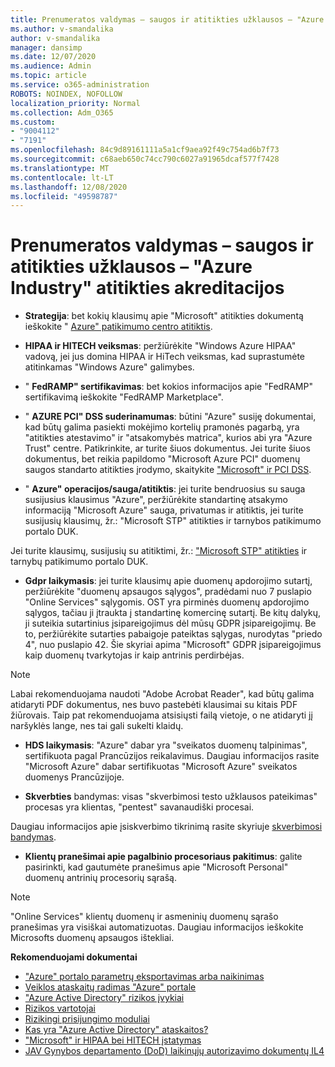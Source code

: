 ```yaml
---
title: Prenumeratos valdymas – saugos ir atitikties užklausos – "Azure Industry" atitikties akreditacijos
ms.author: v-smandalika
author: v-smandalika
manager: dansimp
ms.date: 12/07/2020
ms.audience: Admin
ms.topic: article
ms.service: o365-administration
ROBOTS: NOINDEX, NOFOLLOW
localization_priority: Normal
ms.collection: Adm_O365
ms.custom:
- "9004112"
- "7191"
ms.openlocfilehash: 84c9d89161111a5a1cf9aea92f49c754ad6b7f73
ms.sourcegitcommit: c68aeb650c74cc790c6027a91965dcaf577f7428
ms.translationtype: MT
ms.contentlocale: lt-LT
ms.lasthandoff: 12/08/2020
ms.locfileid: "49598787"
---
```

# <a name="subscription-management---security-and-compliance-requests---azure-industry-compliance-accreditation"></a>Prenumeratos valdymas – saugos ir atitikties užklausos – "Azure Industry" atitikties akreditacijos

- **Strategija**: bet kokių klausimų apie "Microsoft" atitikties dokumentą ieškokite " [Azure" patikimumo centro atitiktis](https://docs.microsoft.com/compliance/regulatory/offering-SOC).

- **HIPAA ir HITECH veiksmas**: peržiūrėkite "Windows Azure HIPAA" vadovą, jei jus domina HIPAA ir HiTech veiksmas, kad suprastumėte atitinkamas "Windows Azure" galimybes.

- " **FedRAMP" sertifikavimas**: bet kokios informacijos apie "FedRAMP" sertifikavimą ieškokite "FedRAMP Marketplace".

- " **AZURE PCI" DSS suderinamumas**: būtini "Azure" susiję dokumentai, kad būtų galima pasiekti mokėjimo kortelių pramonės pagarbą, yra "atitikties atestavimo" ir "atsakomybės matrica", kurios abi yra "Azure Trust" centre. Patikrinkite, ar turite šiuos dokumentus. Jei turite šiuos dokumentus, bet reikia papildomo "Microsoft Azure PCI" duomenų saugos standarto atitikties įrodymo, skaitykite ["Microsoft" ir PCI DSS](https://docs.microsoft.com/compliance/regulatory/offering-PCI-DSS).

- " **Azure" operacijos/sauga/atitiktis**: jei turite bendruosius su sauga susijusius klausimus "Azure", peržiūrėkite standartinę atsakymo informaciją "Microsoft Azure" sauga, privatumas ir atitiktis, jei turite susijusių klausimų, žr.: "Microsoft STP" atitikties ir tarnybos patikimumo portalo DUK.

Jei turite klausimų, susijusių su atitiktimi, žr.: ["Microsoft STP" atitikties](https://www.microsoft.com/trust-center/compliance/compliance-overview) ir tarnybų patikimumo portalo DUK.

- **Gdpr laikymasis**: jei turite klausimų apie duomenų apdorojimo sutartį, peržiūrėkite "duomenų apsaugos sąlygos", pradėdami nuo 7 puslapio "Online Services" sąlygomis. OST yra pirminės duomenų apdorojimo sąlygos, tačiau ji įtraukta į standartinę komercinę sutartį. Be kitų dalykų, ji suteikia sutartinius įsipareigojimus dėl mūsų GDPR įsipareigojimų. Be to, peržiūrėkite sutarties pabaigoje pateiktas sąlygas, nurodytas "priedo 4", nuo puslapio 42. Šie skyriai apima "Microsoft" GDPR įsipareigojimus kaip duomenų tvarkytojas ir kaip antrinis perdirbėjas.

> [!NOTE]
> Labai rekomenduojama naudoti "Adobe Acrobat Reader", kad būtų galima atidaryti PDF dokumentus, nes buvo pastebėti klausimai su kitais PDF žiūrovais. Taip pat rekomenduojama atsisiųsti failą vietoje, o ne atidaryti jį naršyklės lange, nes tai gali sukelti klaidų.

- **HDS laikymasis**: "Azure" dabar yra "sveikatos duomenų talpinimas", sertifikuota pagal Prancūzijos reikalavimus. Daugiau informacijos rasite "Microsoft Azure" dabar sertifikuotas "Microsoft Azure" sveikatos duomenys Prancūzijoje.

- **Skverbties** bandymas: visas "skverbimosi testo užklausos pateikimas" procesas yra klientas, "pentest" savanaudiški procesai.

Daugiau informacijos apie įsiskverbimo tikrinimą rasite skyriuje [skverbimosi bandymas](https://docs.microsoft.com/azure/security/fundamentals/pen-testing).

- **Klientų pranešimai apie pagalbinio procesoriaus pakitimus**: galite pasirinkti, kad gautumėte pranešimus apie "Microsoft Personal" duomenų antrinių procesorių sąrašą.

> [!NOTE]
> "Online Services" klientų duomenų ir asmeninių duomenų sąrašo pranešimas yra visiškai automatizuotas. Daugiau informacijos ieškokite Microsofts duomenų apsaugos ištekliai.

**Rekomenduojami dokumentai**

- ["Azure" portalo parametrų eksportavimas arba naikinimas](https://docs.microsoft.com/azure/azure-portal/set-preferences)
- [Veiklos ataskaitų radimas "Azure" portale](https://docs.microsoft.com/azure/active-directory/reports-monitoring/howto-find-activity-reports)
- ["Azure Active Directory" rizikos įvykiai](https://docs.microsoft.com/azure/active-directory/identity-protection/overview-identity-protection)
- [Rizikos vartotojai](https://docs.microsoft.com/azure/active-directory/identity-protection/overview-identity-protection)
- [Rizikingi prisijungimo moduliai](https://docs.microsoft.com/azure/active-directory/identity-protection/overview-identity-protection)
- [Kas yra "Azure Active Directory" ataskaitos?](https://docs.microsoft.com/azure/active-directory/reports-monitoring/overview-reports)
- ["Microsoft" ir HIPAA bei HITECH įstatymas](https://docs.microsoft.com/compliance/regulatory/offering-hipaa-hitech)
- [JAV Gynybos departamento (DoD) laikinųjų autorizavimo dokumentų IL4](https://docs.microsoft.com/compliance/regulatory/offering-DoD-DISA-L2-L4-L5)













